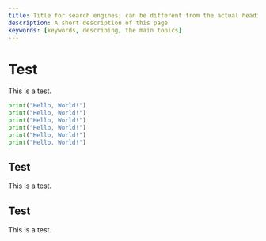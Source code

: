 ```yaml
---
title: Title for search engines; can be different from the actual heading
description: A short description of this page
keywords: [keywords, describing, the main topics]
---
```


# Test

This is a test.

```python {showLineNumbers} {2-4,6}
print("Hello, World!")
print("Hello, World!")
print("Hello, World!")
print("Hello, World!")
print("Hello, World!")
print("Hello, World!")
```

## Test

This is a test.

## Test

This is a test.

